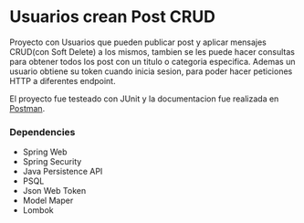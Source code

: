 # Usuarios crean Post CRUD

Proyecto con Usuarios que pueden publicar post y aplicar mensajes CRUD(con Soft Delete) a los mismos, tambien se les puede
hacer consultas para obtener todos los post con un titulo o categoria especifica. 
Ademas un usuario obtiene su token cuando inicia sesion, para poder hacer peticiones HTTP a diferentes endpoint. 

El proyecto fue testeado con JUnit y la documentacion fue realizada en [Postman](https://documenter.getpostman.com/view/16938604/UVJWqKw2).

### Dependencies
- Spring Web
- Spring Security
- Java Persistence API
- PSQL
- Json Web Token
- Model Maper
- Lombok